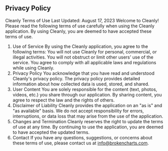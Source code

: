 ## Privacy Policy

Cleanly Terms of Use
Last Updated: August 17, 2023
Welcome to Cleanly! Please read the following terms of use carefully when using the Cleanly application. By using Cleanly, you are deemed to have accepted these terms of use.
1. Use of Service
By using the Cleanly application, you agree to the following terms:
You will not use Cleanly for personal, commercial, or illegal activities.
You will not obstruct or limit other users' use of the service.
You agree to comply with all applicable laws and regulations while using Cleanly.
2. Privacy Policy
You acknowledge that you have read and understood Cleanly's privacy policy. The privacy policy provides detailed information about how collected data is used, stored, and shared.
3. User Content
You are solely responsible for the content (text, photos, videos, etc.) you share through our application. By sharing content, you agree to respect the law and the rights of others.
4. Disclaimer of Liability
Cleanly provides the application on an "as is" and "as available" basis. We do not accept responsibility for errors, interruptions, or data loss that may arise from the use of the application.
5. Changes and Termination
Cleanly reserves the right to update the terms of use at any time. By continuing to use the application, you are deemed to have accepted the updated terms.
6. Contact
If you have any questions, suggestions, or concerns about these terms of use, please contact us at info@brokencharts.com.
